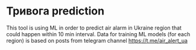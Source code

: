 # Тривога prediction
This tool is using ML in order to predict air alarm in Ukraine region that could happen within 10 min interval. 
Data for training ML models (for each region) is based on posts from telegram channel https://t.me/air_alert_ua
